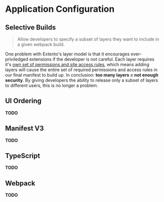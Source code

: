 # Application Configuration

 ## Selective Builds

 > Allow developers to specify a subset of layers they want to include in a given webpack build. 

 One problem with Extento's layer model is that it encourages over-priviledged extensions if the developer is not careful. Each layer requires it's [own set of permissions and site access rules](docs/layer?id=manifest), which means adding layers will cause the entire set of required permissions and access rules in our final manifest to build up. In conclusion: **too many layers = not enough security**. By giving developers the ability to release only a subset of layers to different users, this is no longer a problem.

 ## UI Ordering
 
 **TODO**
 
 ## Manifest V3
 
 **TODO**
 
 ## TypeScript
 
 **TODO**
 
 ## Webpack
 
 **TODO**